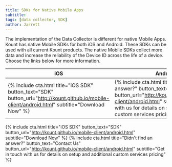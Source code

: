 ```yaml
---
title: SDKs for Native Mobile Apps
subtitle:
tags: [data collector, SDK]
author: Jarrett
---
```


The implementation of the Data Collector is different for native Mobile Apps. Kount has native Mobile
SDKs for both iOS and Android. These SDKs can be used with all current Kount products. The native
Mobile SDKs collect more data and increase the reliability of the Device ID across the life of a device.
Choose the links below for more information.

| iOS                                                                                                                                             	| Android                                                                                                                                                                                                                                   	|
|-------------------------------------------------------------------------------------------------------------------------------------------------	|-------------------------------------------------------------------------------------------------------------------------------------------------------------------------------------------------------------------------------------------	|
| {% include cta.html title="iOS SDK" button_text="SDK" button_url="http://kount.github.io/mobile-client/android.html" subtitle="Download Now" %} 	| {% include cta.html title="Didn't find an answer?" button_text="Contact Us" button_url="http://kount.github.io/mobile-client/android.html" subtitle="Get in touch with us for details on setup and additional custom services pricing" %} 	|







{% include cta.html title="iOS SDK" button_text="SDK" button_url="http://kount.github.io/mobile-client/android.html" subtitle="Download Now" %}
{% include cta.html title="Didn't find an answer?" button_text="Contact Us" button_url="http://kount.github.io/mobile-client/android.html" subtitle="Get in touch with us for details on setup and additional custom services pricing" %}
